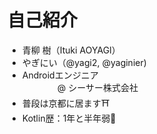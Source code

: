 # 自己紹介
- 青柳 樹（Ituki AOYAGI）
- やぎにい（@yagi2, @yaginier)
- Androidエンジニア<br /> 　　　　@ シーサー株式会社
- 普段は京都に居ます⛩️
- Kotlin歴：1年と半年弱🔰